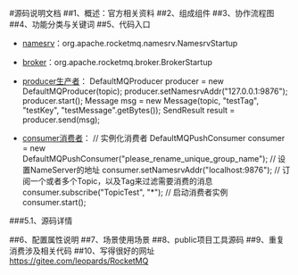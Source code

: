 #源码说明文档
##1、概述：官方相关资料
##2、组成组件
##3、协作流程图
##4、功能分类与关键词
##5、代码入口
 - [namesrv](NamesrvStartup.java)：org.apache.rocketmq.namesrv.NamesrvStartup
 - [broker](BrokerStartup.java)：org.apache.rocketmq.broker.BrokerStartup
 
 - [producer生产者]()：
 DefaultMQProducer producer = new DefaultMQProducer(topic); 
 producer.setNamesrvAddr("127.0.0.1:9876"); producer.start(); 
 Message msg = new Message(topic, "testTag", "testKey", "testMessage".getBytes()); 
 SendResult result = producer.send(msg);
 
 - [consumer消费者]()：
 // 实例化消费者 
 DefaultMQPushConsumer consumer = new DefaultMQPushConsumer("please_rename_unique_group_name"); 
 // 设置NameServer的地址 
 consumer.setNamesrvAddr("localhost:9876"); 
 // 订阅一个或者多个Topic，以及Tag来过滤需要消费的消息 
 consumer.subscribe("TopicTest", "*");
 // 启动消费者实例 
 consumer.start();
 
###5.1、源码详情

##6、配置属性说明
##7、场景使用场景
##8、public项目工具源码
##9、重复消费涉及相关代码
##10、写得很好的网址
https://gitee.com/leopards/RocketMQ
 